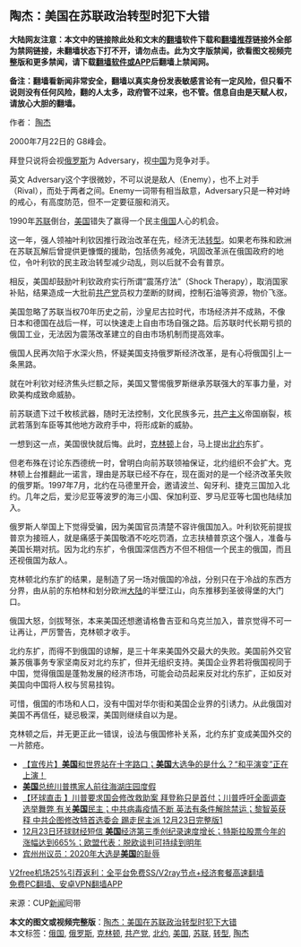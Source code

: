  <h2>陶杰：美国在苏联政治转型时犯下大错</h2> <p class="notice"><b>大陆网友注意：本文中的链接除此处和文末的<a href="https://github.com/bannedbook/fanqiang" >翻墙</a>软件下载和<a href="https://github.com/killgcd/justmysocks/blob/master/README.md">翻墙推荐</a>链接外全部为禁网链接，未翻墙状态下打不开，请勿点击。此为文字版禁闻，欲看图文视频完整版和更多禁闻，请下载<a href="https://github.com/bannedbook/fanqiang">翻墙软件或APP</a>后翻墙上禁闻网。</p><p>备注：翻墙看新闻非常安全，翻墙以真实身份发表敏感言论有一定风险，但只看不说则没有任何风险，翻的人太多，政府管不过来，也不管。信息自由是天赋人权，请放心大胆的翻墙。</b></p>  <div class="entry"> <p>作者： <a href="https://www.bannedbook.org/bnews/tag/%e9%99%b6%e6%9d%b0/" class="st_tag internal_tag" rel="tag" title="标签 陶杰 下的日志">陶杰</a></p> <p id="conimg">2000年7月22日的 G8峰会。</p> <p>拜登只说将会视<a href="https://www.bannedbook.org/bnews/tag/%e4%bf%84%e7%bd%97%e6%96%af/" class="st_tag internal_tag" rel="tag" title="标签 俄罗斯 下的日志">俄罗斯</a>为 Adversary，视<span class='wp_keywordlink_affiliate'><a href="https://www.bannedbook.org/" title="中国" target="_blank">中国</a></span>为竞争对手。</p> <p>英文 Adversary这个字很微妙，不可以说是敌人（Enemy），也不上对手（Rival），而处于两者之间。Enemy一词带有相当敌意，Adversary只是一种对峙的戒心，有高度防范，但不一定要征服和消灭。</p> <p>1990年<a href="https://www.bannedbook.org/bnews/tag/%E8%8B%8F%E8%81%94/" class="st_tag internal_tag" rel="tag" title="标签 苏联 下的日志">苏联</a>倒台，<a href="https://www.bannedbook.org/bnews/tag/%e7%be%8e%e5%9b%bd/" class="st_tag internal_tag" rel="tag" title="标签 美国 下的日志">美国</a>错失了赢得一个民主<a href="https://www.bannedbook.org/bnews/tag/%e4%bf%84%e5%9b%bd/" class="st_tag internal_tag" rel="tag" title="标签 俄国 下的日志">俄国</a>人心的机会。</p>  <p>这一年，强人领袖叶利钦因推行政治改革在先，经济无法<a href="https://www.bannedbook.org/bnews/tag/%E8%BD%AC%E5%9E%8B/" class="st_tag internal_tag" rel="tag" title="标签 转型 下的日志">转型</a>。如果老布殊和欧洲在苏联瓦解后曾提供更慷慨的援助，包括债务减免，巩固改革派在俄国政府的地位，令叶利钦的民主政治转型减少动乱，则以后就不会有普京。</p> <p>相反，美国却鼓励叶利钦政府实行所谓“震荡疗法”（Shock Therapy），取消国家补贴，结果造成一大批前<a href="https://www.bannedbook.org/bnews/tag/%e5%85%b1%e4%ba%a7%e5%85%9a/" class="st_tag internal_tag" rel="tag" title="标签 共产党 下的日志">共产党</a>员权力垄断的财阀，控制石油等资源，物价飞涨。</p> <p>美国忽略了苏联当权70年历史之前，沙皇尼古拉时代，市场经济并不成熟，不像日本和德国在战后一样，可以快速走上自由市场自强之路。后苏联时代长期亏损的俄国工业，无法因为震荡改革建立的自由市场机制而提高效率。</p> <p>俄国人民再次陷于水深火热，怀疑美国支持俄罗斯经济改革，是有心将俄国引上一条黑路。</p> <p>就在叶利钦对经济焦头烂额之际，美国又警惕俄罗斯继承苏联强大的军事力量，对欧美构成致命威胁。</p>  <p>前苏联遗下过千枚核武器，随时无法控制，文化民族多元，<span class='wp_keywordlink'><a href="https://www.bannedbook.org/forum2/topic6177.html" title="《共产主义的终极目的》" target="_blank">共产主义</a></span>帝国崩裂，核武若落到车臣等其他地方政府手中，将形成新的威胁。</p> <p>一想到这一点，美国很快就后悔。此时，<a href="https://www.bannedbook.org/bnews/tag/%e5%85%8b%e6%9e%97%e9%a1%bf/" class="st_tag internal_tag" rel="tag" title="标签 克林顿 下的日志">克林顿</a>上台，马上提出<a href="https://www.bannedbook.org/bnews/tag/%e5%8c%97%e7%ba%a6/" class="st_tag internal_tag" rel="tag" title="标签 北约 下的日志">北约</a>东扩。</p> <p>但老布殊在讨论东西德统一时，曾明白向前苏联领袖保证，北约组织不会扩大。克林顿上台推翻此一诺言，理由是苏联已经不存在，现在面对的是一个经济改革失败的俄罗斯。1997年7月，北约在马德里开会，邀请波兰、匈牙利、捷克三国加入北约。几年之后，爱沙尼亚等波罗的海三小国、保加利亚、罗马尼亚等七国也陆续加入。</p> <p>俄罗斯人举国上下觉得受骗，因为美国官员清楚不容许俄国加入。叶利钦死前提拔普京为接班人，就是痛感于美国敬酒不吃吃罚酒，立志扶植普京这个强人，准备与美国长期对抗。因为北约东扩，令俄国深信西方不但不相信一个民主的俄国，而且还视俄国为敌人。</p> <p>克林顿北约东扩的结果，是制造了另一场对俄国的冷战，分别只在于冷战的东西方分界，由从前的东柏林和划分欧洲<span class='wp_keywordlink_affiliate'><a href="https://www.bannedbook.org/" title="大陆" target="_blank">大陆</a></span>的半壁江山，向东推移到圣彼得堡的大门口。</p>  <p>俄国大怒，剑拔弩张，本来美国还想邀请格鲁吉亚和乌克兰加入，普京觉得不可一让再让，严厉警告，克林顿才收手。</p> <p>北约东扩，而得不到俄国的谅解，是三十年来美国外交最大的失败。美国前外交官兼苏俄事务专家坚南反对北约东扩，但并无组织支持。美国企业界若将俄国视同于中国，觉得俄国是蓬勃发展的经济市场，可能会动员起来反对北约东扩，正如反对美国向中国将人权与贸易挂钩。</p> <p>可惜，俄国的市场和人口，没有中国对华尔街和美国企业界的引诱力。从此俄国对美国不再信任，疑忌极深，美国则继续自以为是。</p> <p>克林顿之后，并无更正此一错误，设法与俄国修补关系，北约东扩变成美国外交的一片脓疮。</p> <ul class='op-related-articles' title='相关阅读'> <li><a href='https://www.bannedbook.org/bnews/bannedvideo/20201224/1453904.html' target='_blank'>【宣传片】<b>美国</b>和世界站在十字路口；<b>美国</b>大选争的是什么？“和平演变”正在上演！</a></li> <li><a href='https://www.bannedbook.org/bnews/comments/20201224/1453902.html' target='_blank'><b>美国</b>总统川普携家人前往海湖庄园度假</a></li> <li><a href='https://www.bannedbook.org/bnews/bannedvideo/20201224/1453888.html' target='_blank'>【环球直击 】川普要求国会修改救助案 拜登称只是首付；川普呼吁全面调查选举舞弊 有关<b>美国</b>民主；中共病毒疫情不断 英法有条件解除禁运；黎智英获释 中共企图修改特首选委会 踢走民主派 12月23日完整版1</a></li> <li><a href='https://www.bannedbook.org/bnews/bannedvideo/20201224/1453886.html' target='_blank'>12月23日环球财经短信 <b>美国</b>经济第三季创纪录速度增长；特斯拉股票今年的涨幅达到665%；欧盟代表：脱欧谈判可持续到明年</a></li> <li><a href='https://www.bannedbook.org/bnews/comments/20201224/1453883.html' target='_blank'>宾州州议员：2020年大选是<b>美国</b>的耻辱</a></li> </ul> <p class="texttj"> <a href="https://www.bannedbook.org/forum23/topic22702.html" target="_blank">V2free机场25%引荐返利：全平台免费SS/V2ray节点+经济套餐高速翻墙</a><br/> <a href="https://github.com/bannedbook/fanqiang/wiki/%E7%A6%81%E9%97%BB%E7%BD%91%E5%AE%89%E5%8D%93%E7%BF%BB%E5%A2%99%E6%96%B0%E9%97%BBAPP" target="_blank">免费PC翻墙、安卓VPN翻墙APP</a></p><p> 来源：CUP<span class='wp_keywordlink_affiliate'><a href="https://www.bannedbook.org/" title="新闻">新闻</a></span>囘带 </p> <a name='sharetosocial'></a>       <div><b>本文的图文或视频完整版</b>：<a href='https://www.bannedbook.org/bnews/comments/20201224/1453912.html'>陶杰：美国在苏联政治转型时犯下大错</a></div>  </div><!--END ENTRY--> <div class="postfooter"> <div>本文标签：<a href="https://www.bannedbook.org/bnews/tag/%e4%bf%84%e5%9b%bd/" rel="tag">俄国</a>, <a href="https://www.bannedbook.org/bnews/tag/%e4%bf%84%e7%bd%97%e6%96%af/" rel="tag">俄罗斯</a>, <a href="https://www.bannedbook.org/bnews/tag/%e5%85%8b%e6%9e%97%e9%a1%bf/" rel="tag">克林顿</a>, <a href="https://www.bannedbook.org/bnews/tag/%e5%85%b1%e4%ba%a7%e5%85%9a/" rel="tag">共产党</a>, <a href="https://www.bannedbook.org/bnews/tag/%e5%8c%97%e7%ba%a6/" rel="tag">北约</a>, <a href="https://www.bannedbook.org/bnews/tag/%e7%be%8e%e5%9b%bd/" rel="tag">美国</a>, <a href="https://www.bannedbook.org/bnews/tag/%E8%8B%8F%E8%81%94/" rel="tag">苏联</a>, <a href="https://www.bannedbook.org/bnews/tag/%E8%BD%AC%E5%9E%8B/" rel="tag">转型</a>, <a href="https://www.bannedbook.org/bnews/tag/%e9%99%b6%e6%9d%b0/" rel="tag">陶杰</a></div>  </div><!--END POSTFOOTER--> 